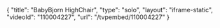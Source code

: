 {
    "title": "BabyBjorn HighChair",
    "type": "solo",
    "layout": "iframe-static",
    "videoId": "110004227",
    "url": "\/tvpembed\/110004227"
}